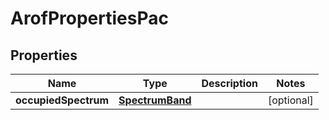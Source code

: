 
# ArofPropertiesPac

## Properties
Name | Type | Description | Notes
------------ | ------------- | ------------- | -------------
**occupiedSpectrum** | [**SpectrumBand**](SpectrumBand.md) |  |  [optional]



